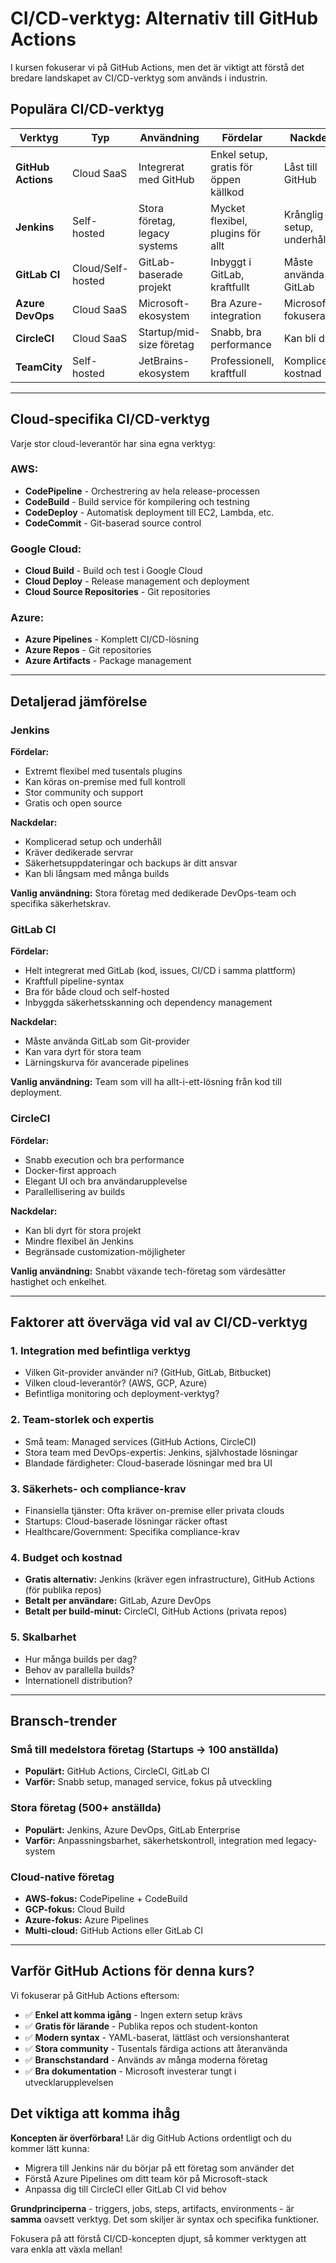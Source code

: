 # CI/CD-verktyg: Alternativ till GitHub Actions

I kursen fokuserar vi på GitHub Actions, men det är viktigt att förstå det bredare landskapet av CI/CD-verktyg som används i industrin.

## Populära CI/CD-verktyg

| Verktyg | Typ | Användning | Fördelar | Nackdelar |
|---------|-----|------------|----------|-----------|
| **GitHub Actions** | Cloud SaaS | Integrerat med GitHub | Enkel setup, gratis för öppen källkod | Låst till GitHub |
| **Jenkins** | Self-hosted | Stora företag, legacy systems | Mycket flexibel, plugins för allt | Krånglig setup, underhåll |
| **GitLab CI** | Cloud/Self-hosted | GitLab-baserade projekt | Inbyggt i GitLab, kraftfullt | Måste använda GitLab |
| **Azure DevOps** | Cloud SaaS | Microsoft-ekosystem | Bra Azure-integration | Microsoft-fokuserat |
| **CircleCI** | Cloud SaaS | Startup/mid-size företag | Snabb, bra performance | Kan bli dyrt |
| **TeamCity** | Self-hosted | JetBrains-ekosystem | Professionell, kraftfull | Komplicerad, kostnad |

---

## Cloud-specifika CI/CD-verktyg

Varje stor cloud-leverantör har sina egna verktyg:

### **AWS:**
- **CodePipeline** - Orchestrering av hela release-processen
- **CodeBuild** - Build service för kompilering och testning
- **CodeDeploy** - Automatisk deployment till EC2, Lambda, etc.
- **CodeCommit** - Git-baserad source control

### **Google Cloud:**
- **Cloud Build** - Build och test i Google Cloud
- **Cloud Deploy** - Release management och deployment
- **Cloud Source Repositories** - Git repositories

### **Azure:**
- **Azure Pipelines** - Komplett CI/CD-lösning
- **Azure Repos** - Git repositories
- **Azure Artifacts** - Package management

---

## Detaljerad jämförelse

### Jenkins
**Fördelar:**
- Extremt flexibel med tusentals plugins
- Kan köras on-premise med full kontroll
- Stor community och support
- Gratis och open source

**Nackdelar:**
- Komplicerad setup och underhåll
- Kräver dedikerade servrar
- Säkerhetsuppdateringar och backups är ditt ansvar
- Kan bli långsam med många builds

**Vanlig användning:** Stora företag med dedikerade DevOps-team och specifika säkerhetskrav.

### GitLab CI
**Fördelar:**
- Helt integrerat med GitLab (kod, issues, CI/CD i samma plattform)
- Kraftfull pipeline-syntax
- Bra för både cloud och self-hosted
- Inbyggda säkerhetsskanning och dependency management

**Nackdelar:**
- Måste använda GitLab som Git-provider
- Kan vara dyrt för stora team
- Lärningskurva för avancerade pipelines

**Vanlig användning:** Team som vill ha allt-i-ett-lösning från kod till deployment.

### CircleCI
**Fördelar:**
- Snabb execution och bra performance
- Docker-first approach
- Elegant UI och bra användarupplevelse
- Parallellisering av builds

**Nackdelar:**
- Kan bli dyrt för stora projekt
- Mindre flexibel än Jenkins
- Begränsade customization-möjligheter

**Vanlig användning:** Snabbt växande tech-företag som värdesätter hastighet och enkelhet.

---

## Faktorer att överväga vid val av CI/CD-verktyg

### 1. **Integration med befintliga verktyg**
- Vilken Git-provider använder ni? (GitHub, GitLab, Bitbucket)
- Vilken cloud-leverantör? (AWS, GCP, Azure)
- Befintliga monitoring och deployment-verktyg?

### 2. **Team-storlek och expertis**
- Små team: Managed services (GitHub Actions, CircleCI)
- Stora team med DevOps-expertis: Jenkins, självhostade lösningar
- Blandade färdigheter: Cloud-baserade lösningar med bra UI

### 3. **Säkerhets- och compliance-krav**
- Finansiella tjänster: Ofta kräver on-premise eller privata clouds
- Startups: Cloud-baserade lösningar räcker oftast
- Healthcare/Government: Specifika compliance-krav

### 4. **Budget och kostnad**
- **Gratis alternativ:** Jenkins (kräver egen infrastructure), GitHub Actions (för publika repos)
- **Betalt per användare:** GitLab, Azure DevOps
- **Betalt per build-minut:** CircleCI, GitHub Actions (privata repos)

### 5. **Skalbarhet**
- Hur många builds per dag?
- Behov av parallella builds?
- Internationell distribution?

---

## Bransch-trender

### **Små till medelstora företag (Startups → 100 anställda)**
- **Populärt:** GitHub Actions, CircleCI, GitLab CI
- **Varför:** Snabb setup, managed service, fokus på utveckling

### **Stora företag (500+ anställda)**
- **Populärt:** Jenkins, Azure DevOps, GitLab Enterprise
- **Varför:** Anpassningsbarhet, säkerhetskontroll, integration med legacy-system

### **Cloud-native företag**
- **AWS-fokus:** CodePipeline + CodeBuild
- **GCP-fokus:** Cloud Build
- **Azure-fokus:** Azure Pipelines
- **Multi-cloud:** GitHub Actions eller GitLab CI

---

## Varför GitHub Actions för denna kurs?

Vi fokuserar på GitHub Actions eftersom:

- ✅ **Enkel att komma igång** - Ingen extern setup krävs
- ✅ **Gratis för lärande** - Publika repos och student-konton
- ✅ **Modern syntax** - YAML-baserat, lättläst och versionshanterat
- ✅ **Stora community** - Tusentals färdiga actions att återanvända
- ✅ **Branschstandard** - Används av många moderna företag
- ✅ **Bra dokumentation** - Microsoft investerar tungt i utvecklarupplevelsen

## Det viktiga att komma ihåg

**Koncepten är överförbara!** Lär dig GitHub Actions ordentligt och du kommer lätt kunna:

- Migrera till Jenkins när du börjar på ett företag som använder det
- Förstå Azure Pipelines om ditt team kör på Microsoft-stack
- Anpassa dig till CircleCI eller GitLab CI vid behov

**Grundprinciperna** - triggers, jobs, steps, artifacts, environments - är **samma** oavsett verktyg. Det som skiljer är syntax och specifika funktioner.

Fokusera på att förstå CI/CD-koncepten djupt, så kommer verktygen att vara enkla att växla mellan! 
